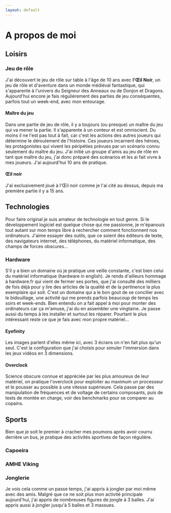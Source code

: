 ```yaml
---
layout: default
---
```

# A propos de moi

## Loisirs

### Jeu de rôle

J'ai découvert le jeu de rôle sur table à l'âge de 10 ans avec **l'Œil Noir**, un jeu de rôle et d'aventure dans un monde médiéval fantastique, qui s'apparente à l'univers du Seigneur des Anneaux ou de Donjon et Dragons.
<Description du JDR>
Aujourd'hui encore je fais régulièrement des parties de jeu conséquentes, parfois tout un week-end, avec mon entourage.

#### Maître du jeu

Dans une partie de jeu de rôle, il y a toujours (ou presque) un maître du jeu qui va mener la partie. Il s'apparente à un conteur et est omniscient. Du moins il ne l'est pas tout à fait, car c'est les actions des autres joueurs qui détermine le déroulement de l'histoire. Ces joueurs incarnent des héroes, les protagonistes qui vivent les péripéties prévues par un scénario connu seulement du maître du jeu.
J'ai initié un groupe d'amis au jeu de rôle en tant que maître du jeu, j'ai donc préparé des scénarios et les ai fait vivre à mes joueurs. J'ai aujourd'hui 10 ans de pratique.

#### Œil noir

J'ai exclusivement joué à l'Œil noir comme je l'ai cité au dessus, depuis ma première partie il y a 15 ans.

## Technologies

Pour faire original je suis amateur de technologie en tout genre. Si le développement logiciel est quelque chose qui me passionne, je m'épanouis tout autant sur mon temps libre à rechercher comment fonctionnent nos ordinateurs. J'aime essayer des outils, que ce soient des éditeurs de texte, des navigateurs internet, des téléphones, du matériel informatique, des champs de forces obscures...

### Hardware

S'il y a bien un domaine où je pratique une veille constante, c'est bien celui du matériel informatique (hardware in english). Je rends d'ailleurs hommage à hardware.fr qui vient de fermer ses portes, que j'ai consulté des milliers de fois déjà pour y lire des articles de la qualité et de la pertinence la plus exemplaire qui soit.
C'est un domaine qui a le bon gout de se concilier avec le bidouillage, une activité qui me prends parfois beaucoup de temps les soirs et week-ends. Bien entendu on a fait appel à moi pour monter des ordinateurs car ça m'amuse, j'ai du en assembler une vingtaine. Je passe aussi du temps à les installer et surtout les réparer.
Pourtant le plus intéressant reste ce que je fais avec mon propre matériel...

#### Eyefinity

Les images parlent d'elles même ici, avec 3 écrans on n'en fait plus qu'un seul. C'est la configuration que j'ai choisis pour simuler l'immersion dans les jeux vidéos en 3 dimensions.

#### Overclock

Science obscure connue et appréciée par les plus amoureux de leur matériel, on pratique l'overclock pour exploiter au maximum un processeur et le pousser au possible à une vitesse supérieure. Cela passe par des manipulation de fréquences et de voltage de certains composants, puis de tests de montée en charge, voir des benchmarks pour se comparer au copains.

## Sports

Bien que je soit le premier à cracher mes poumons après avoir courru derrière un bus, je pratique des activités sportives de façon régulière.

### Capoeira

### AMHE Viking

### Jonglerie

Je vois cela comme un passe temps, j'ai appris à jongler par moi même avec des amis. Malgré que ce ne soit plus mon activité principale aujourd'hui, j'ai appris de nombreuses figures de jongle à 3 balles. J'ai appris aussi à jongler jusqu'à 5 balles et 3 massues.

<div style="display: none">bite</div>